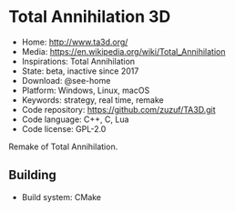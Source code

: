 # Total Annihilation 3D

- Home: http://www.ta3d.org/
- Media: https://en.wikipedia.org/wiki/Total_Annihilation
- Inspirations: Total Annihilation
- State: beta, inactive since 2017
- Download: @see-home
- Platform: Windows, Linux, macOS
- Keywords: strategy, real time, remake
- Code repository: https://github.com/zuzuf/TA3D.git
- Code language: C++, C, Lua
- Code license: GPL-2.0

Remake of Total Annihilation.

## Building

- Build system: CMake
